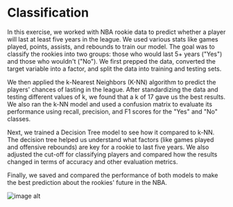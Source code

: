 # Classification

In this exercise, we worked with NBA rookie data to predict whether a player will last at least five years in the league. 
We used various stats like games played, points, assists, and rebounds to train our model. 
The goal was to classify the rookies into two groups: those who would last 5+ years ("Yes") and those who wouldn't ("No"). 
We first prepped the data, converted the target variable into a factor, and split the data into training and testing sets.

We then applied the k-Nearest Neighbors (K-NN) algorithm to predict the players' chances of lasting in the league. 
After standardizing the data and testing different values of k, we found that a k of 17 gave us the best results. 
We also ran the k-NN model and used a confusion matrix to evaluate its performance using recall, precision, and F1 scores for the "Yes" and "No" classes.

Next, we trained a Decision Tree model to see how it compared to k-NN. 
The decision tree helped us understand what factors (like games played and offensive rebounds) are key for a rookie to last five years. 
We also adjusted the cut-off for classifying players and compared how the results changed in terms of accuracy and other evaluation metrics.

Finally, we saved and compared the performance of both models to make the best prediction about the rookies' future in the NBA.

![image alt](https://github.com/aarern/descriptive-predictive-analytics/blob/eecaf886f056dca3253d09e917fdb9d4f8d50cb8/Predictive%20Analytics/Classification/spo1.jpg)

